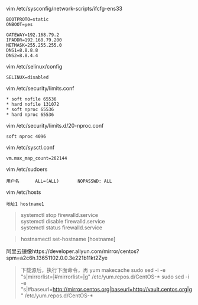 vim /etc/sysconfig/network-scripts/ifcfg-ens33
```
BOOTPROTO=static
ONBOOT=yes

GATEWAY=192.168.79.2
IPADDR=192.168.79.200
NETMASK=255.255.255.0
DNS1=8.8.8.8
DNS2=8.8.4.4
```
vim /etc/selinux/config
```
SELINUX=disabled
```
vim /etc/security/limits.conf 
```
* soft nofile 65536 
* hard nofile 131072 
* soft nproc 65536 
* hard nproc 65536
```
vim /etc/security/limits.d/20-nproc.conf
```
soft nproc 4096
```
vim /etc/sysctl.conf
```
vm.max_map_count=262144
```
vim /etc/sudoers
```
用户名      ALL=(ALL)       NOPASSWD: ALL
```
vim /etc/hosts
```
地址1 hostname1
```
> systemctl stop firewalld.service  
> systemctl disable firewalld.service  
> systemctl status firewalld.service  

> hostnamectl set-hostname [hostname]

阿里云镜像https://developer.aliyun.com/mirror/centos?spm=a2c6h.13651102.0.0.3e221b11kt2Zye
>下载源后，执行下面命令，再 yum makecache
>sudo sed -i -e "s|mirrorlist=|#mirrorlist=|g" /etc/yum.repos.d/CentOS-*
>sudo sed -i -e "s|#baseurl=http://mirror.centos.org|baseurl=http://vault.centos.org|g" /etc/yum.repos.d/CentOS-*

